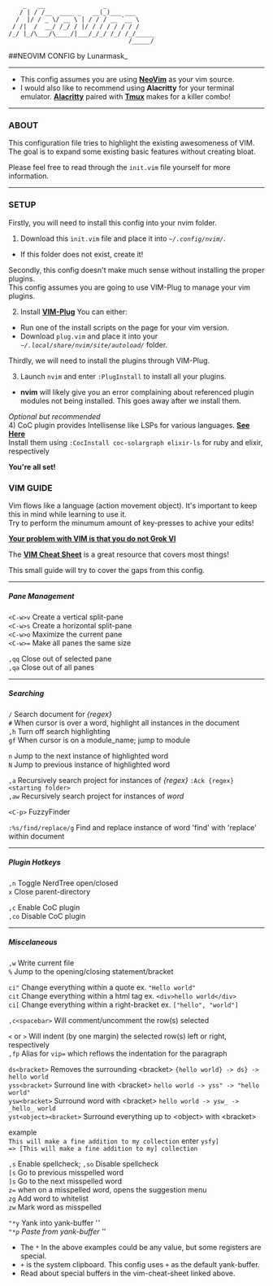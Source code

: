 ```
    _   __                _
   / | / /__  ____ _   __(_)___ ___
  /  |/ / _ \/ __ \ | / / / __ `__ \
 / /|  /  __/ /_/ / |/ / / / / / / /
/_/ |_/\___/\____/|___/_/_/ /_/ /_/_____
                                 /_____/
```
##NEOVIM CONFIG by Lunarmask_

---

* This config assumes you are using __[NeoVim](https://neovim.io/)__ as your vim source.  
* I would also like to recommend using __Alacritty__ for your terminal emulator.
__[Alacritty](https://github.com/alacritty/alacritty)__ paired
with __[Tmux](https://github.com/tmux/tmux)__ makes for a killer combo!


---------
### ABOUT

This configuration file tries to highlight the existing awesomeness of VIM.  
The goal is to expand some existing basic features without creating bloat.  

Please feel free to read through the `init.vim` file yourself for more information.  

---------
### SETUP

Firstly, you will need to install this config into your nvim folder.  

1) Download this `init.vim` file and place it into _`~/.config/nvim/`_.  
  * If this folder does not exist, create it!  

Secondly, this config doesn't make much sense without installing the proper plugins.  
This config assumes you are going to use VIM-Plug to manage your vim plugins.  

2) Install __[VIM-Plug](https://github.com/junegunn/vim-plug)__ You can either:  
  * Run one of the install scripts on the page for your vim version.  
  * Download `plug.vim` and place it into your _`~/.local/share/nvim/site/autoload/`_ folder.  

Thirdly, we will need to install the plugins through VIM-Plug.  

3) Launch `nvim` and enter `:PlugInstall` to install all your plugins.  
  * __nvim__ will likely give you an error complaining about referenced plugin modules
not being installed. This goes away after we install them.

_*Optional but recommended*_  
4) CoC plugin provides Intellisense like LSPs for various languages.  __[See Here](https://github.com/neoclide/coc.nvim/wiki/Language-servers)__  
  Install them using `:CocInstall coc-solargraph elixir-ls` for ruby and elixir, respectively

__You're all set!__

### VIM GUIDE

Vim flows like a language (action movement object). It's important to keep this in
mind while learning to use it.  
Try to perform the minumum amount of key-presses to achive your edits!  

__[Your problem with VIM is that you do not Grok VI](https://stackoverflow.com/questions/1218390/what-is-your-most-productive-shortcut-with-vim#1220118)__

The __[VIM Cheat Sheet](https://vim.rtorr.com/)__ is a great resource that covers most things!

This small guide will try to cover the gaps from this config.

---------------------
##### Pane Management

`<C-w>v` Create a vertical split-pane  
`<C-w>s` Create a horizontal split-pane  
`<C-w>o` Maximize the current pane  
`<C-w>=` Make all panes the same size  

`,qq`   Close out of selected pane  
`,qa`   Close out of all panes  


---------------
##### Searching

`/`     Search document for _{regex}_  
`#`     When cursor is over a word, highlight all instances in the document  
`,h`    Turn off search highlighting  
`gf`    When cursor is on a module_name; jump to module  

`n`     Jump to the next instance of highlighted word  
`N`     Jump to previous instance of highlighted word  

`,a`    Recursively search project for instances of _{regex}_ `:Ack {regex} <starting folder>`  
`,aw`   Recursively search project for instances of _word_  

`<C-p>` FuzzyFinder  

`:%s/find/replace/g` Find and replace instance of word 'find' with 'replace' within document  


---------------
##### Plugin Hotkeys

`,n` Toggle NerdTree open/closed  
`x`  Close parent-directory  

`,c` Enable CoC plugin  
`,co` Disable CoC plugin  


------------------
##### Miscelaneous

`,w`  Write current file  
`%`   Jump to the opening/closing statement/bracket  

`ci"` Change everything within a quote ex. `"Hello world"`  
`cit` Change everything within a html tag ex. `<div>hello world</div>`  
`ci[` Change everything within a right-bracket ex. `["hello", "world"]`  

`,c<spacebar>` Will comment/uncomment the row(s) selected  

`<` or `>` Will indent (by one margin) the selected row(s) left or right, respectively  
`,fp` Alias for `vip=` which reflows the indentation for the paragraph  

`ds<bracket>`  Removes the surrounding \<bracket\> `{hello world} -> ds} -> hello world`  
`yss<bracket>` Surround line with \<bracket\> `hello world -> yss" -> "hello world"`  
`ysw<bracket>` Surround word with \<bracket\> `hello world -> ysw_ -> _hello_ world`  
`yst<object><bracket>` Surround everything up to \<object\> with \<bracket\>  

example  
`This will make a fine addition to my collection` enter `ysfy]`  
`=> [This will make a fine addition to my] collection`  

`,s` Enable spellcheck; `,so` Disable spellcheck  
`[s` Go to previous misspelled word  
`]s` Go to the next misspelled word  
`z=` when on a misspelled word, opens the suggestion menu  
`zg` Add word to whitelist  
`zw` Mark word as misspelled  

`"*y` Yank into yank-buffer '*'  
`"*p` Paste from yank-buffer '*'  
* The `*` In the above examples could be any value, but some registers are special.  
* `+` is the system clipboard. This config uses `+` as the default yank-buffer.  
* Read about special buffers in the vim-cheat-sheet linked above.  

